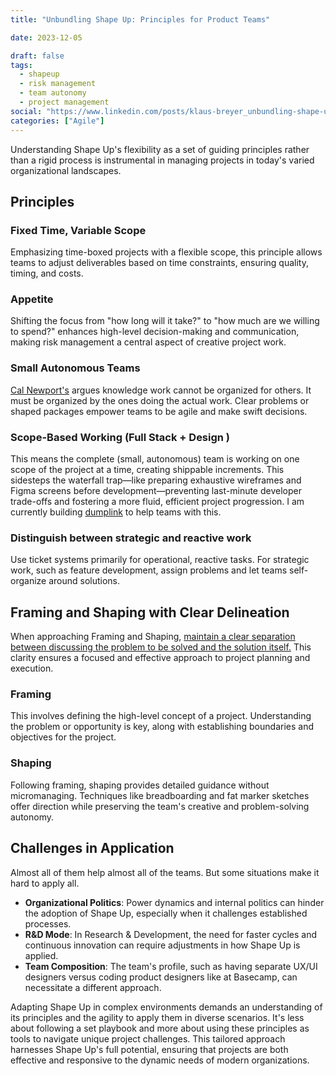```yaml
---
title: "Unbundling Shape Up: Principles for Product Teams"

date: 2023-12-05

draft: false
tags:
  - shapeup
  - risk management
  - team autonomy
  - project management
social: "https://www.linkedin.com/posts/klaus-breyer_unbundling-shape-up-principles-for-product-activity-7137786972751695873-XGpM"
categories: ["Agile"]
---
```


Understanding Shape Up's flexibility as a set of guiding principles rather than a rigid process is instrumental in managing projects in today's varied organizational landscapes.

## Principles

### Fixed Time, Variable Scope

Emphasizing time-boxed projects with a flexible scope, this principle allows teams to adjust deliverables based on time constraints, ensuring quality, timing, and costs.

### Appetite

Shifting the focus from "how long will it take?" to "how much are we willing to spend?" enhances high-level decision-making and communication, making risk management a central aspect of creative project work.

### Small Autonomous Teams

[Cal Newport's](https://calnewport.com/) argues knowledge work cannot be organized for others. It must be organized by the ones doing the actual work. Clear problems or shaped packages empower teams to be agile and make swift decisions.

### Scope-Based Working (Full Stack + Design )

This means the complete (small, autonomous) team is working on one scope of the project at a time, creating shippable increments. This sidesteps the waterfall trap—like preparing exhaustive wireframes and Figma screens before development—preventing last-minute developer trade-offs and fostering a more fluid, efficient project progression. I am currently building [dumplink](https://github.com/klausbreyer/dump.link) to help teams with this.

### Distinguish between strategic and reactive work

Use ticket systems primarily for operational, reactive tasks. For strategic work, such as feature development, assign problems and let teams self-organize around solutions.

## Framing and Shaping with Clear Delineation

When approaching Framing and Shaping, [maintain a clear separation between discussing the problem to be solved and the solution itself.](https://www.feltpresence.com/framing/) This clarity ensures a focused and effective approach to project planning and execution.

### Framing

This involves defining the high-level concept of a project. Understanding the problem or opportunity is key, along with establishing boundaries and objectives for the project.

### Shaping

Following framing, shaping provides detailed guidance without micromanaging. Techniques like breadboarding and fat marker sketches offer direction while preserving the team's creative and problem-solving autonomy.

## Challenges in Application

Almost all of them help almost all of the teams. But some situations make it hard to apply all.

- **Organizational Politics**: Power dynamics and internal politics can hinder the adoption of Shape Up, especially when it challenges established processes.
- **R&D Mode**: In Research & Development, the need for faster cycles and continuous innovation can require adjustments in how Shape Up is applied.
- **Team Composition**: The team's profile, such as having separate UX/UI designers versus coding product designers like at Basecamp, can necessitate a different approach.

Adapting Shape Up in complex environments demands an understanding of its principles and the agility to apply them in diverse scenarios. It's less about following a set playbook and more about using these principles as tools to navigate unique project challenges. This tailored approach harnesses Shape Up's full potential, ensuring that projects are both effective and responsive to the dynamic needs of modern organizations.
